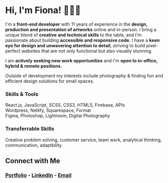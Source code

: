 # Hi, I'm Fiona! 👩🏻‍💻

I'm a **front-end developer** with 11 years of experience in the **design, production and presentation of artworks** online and in-person. I bring a unique blend of **creative and technical skills** to the table, and I'm passionate about building **accessible and responsive code.** I have a **keen eye for design and unwavering attention to detail**, striving to build pixel-perfect websites that are not only functional but also visually stunning. 

I am **actively seeking new work opportunities** and I'm **open to in-office, hybrid & remote positions.**

Outside of development my interests include photography & finding fun and efficient design solutions for small spaces.

### Skills & Tools
React.js, JavaScript, SCSS, CSS3, HTML5, Firebase, APIs <br>
Wordpress, Netlify, Squarespace, Format <br>
Figma, Photoshop, Lightroom, Digital Photography

### Transferrable Skills
Creative problem solving, customer service, team work, analytical thinking, communication, adaptbility. 

## Connect with Me
### <p><a href="https://freemark.dev">Portfolio</a> - <a href="https://www.linkedin.com/in/fiona-freemark/">LinkedIn</a> - <a href="mailto:freemark.dev@gmail.com">Email</a></p>
